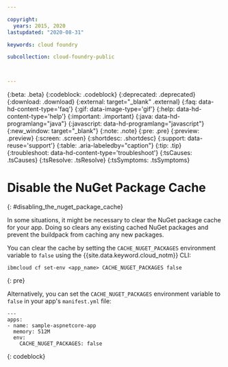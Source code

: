 ```yaml
---

copyright:
  years: 2015, 2020
lastupdated: "2020-08-31"

keywords: cloud foundry

subcollection: cloud-foundry-public



---
```



{:beta: .beta}
{:codeblock: .codeblock}
{:deprecated: .deprecated}
{:download: .download}
{:external: target="_blank" .external}
{:faq: data-hd-content-type='faq'}
{:gif: data-image-type='gif'}
{:help: data-hd-content-type='help'}
{:important: .important}
{:java: data-hd-programlang="java"}
{:javascript: data-hd-programlang="javascript"}
{:new_window: target="_blank"}
{:note: .note}
{:pre: .pre}
{:preview: .preview}
{:screen: .screen}
{:shortdesc: .shortdesc}
{:support: data-reuse='support'}
{:table: .aria-labeledby="caption"}
{:tip: .tip}
{:troubleshoot: data-hd-content-type='troubleshoot'}
{:tsCauses: .tsCauses}
{:tsResolve: .tsResolve}
{:tsSymptoms: .tsSymptoms}

# Disable the NuGet Package Cache
{: #disabling_the_nuget_package_cache}

In some situations, it might be necessary to clear the NuGet package cache for your app.  Doing so clears any existing cached NuGet packages and prevent the buildpack from caching any new packages.

You can clear the cache by setting the `CACHE_NUGET_PACKAGES` environment variable to `false` using the {{site.data.keyword.cloud_notm}} CLI:

```
ibmcloud cf set-env <app_name> CACHE_NUGET_PACKAGES false
```
{: pre}

Alternatively, you can set the `CACHE_NUGET_PACKAGES` environment variable to `false` in your app's `manifest.yml` file:

```
---
apps:
- name: sample-aspnetcore-app
  memory: 512M
  env:
    CACHE_NUGET_PACKAGES: false
```
{: codeblock}


